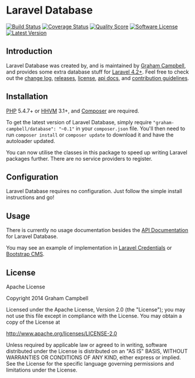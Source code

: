 Laravel Database
================


[![Build Status](https://img.shields.io/travis/GrahamCampbell/Laravel-Database/master.svg?style=flat)](https://travis-ci.org/GrahamCampbell/Laravel-Database)
[![Coverage Status](https://img.shields.io/scrutinizer/coverage/g/GrahamCampbell/Laravel-Database.svg?style=flat)](https://scrutinizer-ci.com/g/GrahamCampbell/Laravel-Database/code-structure)
[![Quality Score](https://img.shields.io/scrutinizer/g/GrahamCampbell/Laravel-Database.svg?style=flat)](https://scrutinizer-ci.com/g/GrahamCampbell/Laravel-Database)
[![Software License](https://img.shields.io/badge/license-Apache%202.0-brightgreen.svg?style=flat)](LICENSE.md)
[![Latest Version](https://img.shields.io/github/release/GrahamCampbell/Laravel-Database.svg?style=flat)](https://github.com/GrahamCampbell/Laravel-Database/releases)


## Introduction

Laravel Database was created by, and is maintained by [Graham Campbell](https://github.com/GrahamCampbell), and provides some extra database stuff for [Laravel 4.2+](http://laravel.com). Feel free to check out the [change log](CHANGELOG.md), [releases](https://github.com/GrahamCampbell/Laravel-Database/releases), [license](LICENSE.md), [api docs](http://docs.grahamjcampbell.co.uk), and [contribution guidelines](CONTRIBUTING.md).


## Installation

[PHP](https://php.net) 5.4.7+ or [HHVM](http://hhvm.com) 3.1+, and [Composer](https://getcomposer.org) are required.

To get the latest version of Laravel Database, simply require `"graham-campbell/database": "~0.1"` in your `composer.json` file. You'll then need to run `composer install` or `composer update` to download it and have the autoloader updated.

You can now utilise the classes in this package to speed up writing Laravel packages further. There are no service providers to register.


## Configuration

Laravel Database requires no configuration. Just follow the simple install instructions and go!


## Usage

There is currently no usage documentation besides the [API Documentation](http://docs.grahamjcampbell.co.uk) for Laravel Database.

You may see an example of implementation in [Laravel Credentials](https://github.com/GrahamCampbell/Laravel-Credentials) or [Bootstrap CMS](https://github.com/GrahamCampbell/Bootstrap-CMS).


## License

Apache License

Copyright 2014 Graham Campbell

Licensed under the Apache License, Version 2.0 (the "License");
you may not use this file except in compliance with the License.
You may obtain a copy of the License at

 http://www.apache.org/licenses/LICENSE-2.0

Unless required by applicable law or agreed to in writing, software
distributed under the License is distributed on an "AS IS" BASIS,
WITHOUT WARRANTIES OR CONDITIONS OF ANY KIND, either express or implied.
See the License for the specific language governing permissions and
limitations under the License.
